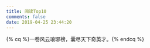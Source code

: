 ```yaml
---
title: 阅读Top10
comments: false
date: 2019-04-25 23:44:20
---
```


{% cq %}一卷风云琅琊榜，囊尽天下奇英才。{% endcq %}
<br>

<div id="top"></div>
<script>AV.initialize("spj45BlAacJErU9iVkUjBdMe-9Nh9j0Va", "QxYREXarU2IotL8LwfVAPS0H");</script>
<script type="text/javascript">
  var time=0
  var title=""
  var url=""
  var query = new AV.Query('Counter');
  query.notEqualTo('id',0);
  query.descending('time');
  query.limit(1000);
  query.find().then(function (todo) {
    for (var i=0;i<10;i++){
      var result=todo[i].attributes;
      time=result.time;
      title=result.title;
      url=result.url;
      var content="<a href='"+"https://alessa0.cn"+url+"'>"+title+"</a>"+"<br />"+"<font color='#555'>"+"【阅读次数："+time+"】</font>"+"<br /><br />";
      document.getElementById("top").innerHTML+=content
    }
  }, function (error) {
    console.log("error");
  });
</script>


